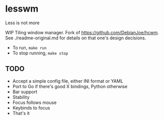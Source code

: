 # lesswm

Less is not more

WIP Tiling window manager. Fork of <https://github.com/DebianJoe/hcwm>. See
./readme-original.md for details on that one's design decisions.

* To run, `make run`
* To stop running, `make stop`

## TODO

* Accept a simple config file, either INI format or YAML
* Port to Go if there's good X bindings, Python otherwise
* Bar support
* Stability
* Focus follows mouse
* Keybinds to focus
* That's it
